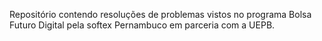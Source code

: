 Repositório contendo resoluções de problemas vistos no programa Bolsa Futuro Digital pela softex Pernambuco em parceria com a UEPB.
